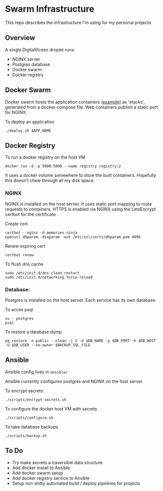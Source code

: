 # Swarm Infrastructure

This repo describes the infrastructure I'm using for my personal projects

## Overview

A single DigitalOcean droplet runs:

- NGINX server
- Postgres database
- Docker swarm
- Docker registry

## Docker Swarm

Docker swarm hosts the application containers ([example](https://github.com/MattSegal/link-sharing-site/)) as 'stacks', generated from a docker-compose file. Web containers publish a static port for NGINX.

To deploy an application

    ./deploy.sh $APP_NAME

## Docker Registry

To run a docker registry on the host VM

	docker run -d -p 5000:5000 --name registry registry:2

It uses a docker volume somewhere to store the built containers. Hopefully this doesn't chew through all my disk space.

### NGINX

NGINX is installed on the host server. It uses static port mapping to route requests to containers.
HTTPS is enabled via NGINX using the LetsEncrypt certbot for the certificate

Create cert

    certbot --nginx -d memories.ninja
    openssl dhparam -dsaparam -out /etc/ssl/certs/dhparam.pem 4096

Renew expiring cert

    certbot renew

To flush dns cache

    sudo /etc/init.d/dns-clean restart
    sudo /etc/init.d/networking force-reload

### Database:

Postgres is installed on the host server. Each service has its own database.

To acces psql

	su - postgres
	psql

To restore a database dump

    pg_restore -n public --clean -j 2 -d $DB_NAME -p $DB_PORT -h $DB_HOST -U $DB_USER --no-owner $BACKUP_SQL_FILE

## Ansible

Ansible config lives in `ansible/`

Ansible currently configures postgres and NGINX on the host server.

To encrypt secrets:

	./scripts/encrypt-secrets.sh

To configure the docker host VM with secrets

    ./scripts/configure.sh

To take database backups

    ./scripts/backup.sh

## To Do

- Try make secrets a traversible data structure
- Add docker install to Ansible
- Add docker swarm setup
- Add docker registry service to Ansible
- Setup non shitty automated build / deploy pipelines for projects

